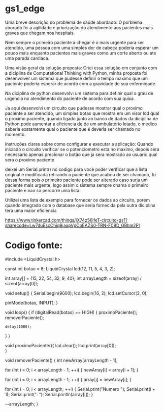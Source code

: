 # gs1_edge

Uma breve descrição do problema de saúde abordado:
  O porblema aborado foi a agilidade e priorização do atendimento aos pacientes mais graves que chegam nos hospitais.
  
  Nem sempre o primeiro paciente a chegar é o mais urgente para ser atendido, uma pessoa com uma simples dor de cabeça 
  poderia esperar um pouco mais enquanto pacientes mais graves como um corte aberto ou ate uma parada cardiaca.

  
Uma visão geral da solução proposta:
  Criei essa solução em  conjunto com a diciplina de Computational Thinking with Python, minha proposta foi desenvolver um sistema
  que pudesse definir o tempo maximo que um paciente poderia esperar de acordo com a gravidade de sua enfermidade.
  
  Na diciplina de python desenvolvi um sistema para definir qual o grau de urgencia no atendimento do paciente de acordo com sua quixa.

  Ja aqui desenvolvi um circuito que pudesse mostrar qual o proximo paciente a ser atendido, um simples botao que mostra em um visor lcd 
  qual o proximo paciente, quando ligado junto ao banco de dados da diciplina de Python pode aumentar a eficiencia de de um ambulatorio lotado,
  o medico saberia exatamente qual o paciente que é deveria ser chamado no momento.


Instruções claras sobre como configurar e executar a aplicação:
  Quando iniciado o circuito verificar se o potenciometro esta no maximo, depois sera necessario apenas precionar o botão que ja sera mostrado ao
  usuario qual sera o proximo paciente.

  deixei um Serial.print() no codigo para você poder verificar que a lista original é modificada retirando o paciente que acabou de ser chamado,
  fiz dessa forma pois o primeiro paciente pode ser alterado caso surja um paciente mais urgente, logo assim o sistema sempre chama o primeiro paciente
  e nao so percorre uma lista.
  
  Utilizei uma lista de exemplo para fornecer os dados ao circuito, porem quando integrado com o database que seria fornecida pela outra diciplina
  tera uma maior eficiencia 



https://www.tinkercad.com/things/jX74z56ifeT-circuito-gs1?sharecode=Lw7duEscChiq9jaopVpCoEAZS0-TRN-F08D_GBhm2PI

# Codigo fonte:

#include <LiquidCrystal.h>

const int botao = 8;
LiquidCrystal lcd(12, 11, 5, 4, 3, 2);

int array[] = {15, 22, 54, 32, 9, 40};
int arrayLength = sizeof(array) / sizeof(array[0]);

void setup()
{
  Serial.begin(9600);
  lcd.begin(16, 2);
  lcd.setCursor(2, 0);
  
  pinMode(botao, INPUT);
}


void loop()
{
  if (digitalRead(botao) == HIGH) {
    proximoPaciente();
    removerPaciente();
    
    delay(1000);
  }
}


void proximoPaciente(){
  	lcd.clear();
  	lcd.print(array[0]);  
}


void removerPaciente() {
  int newArray[arrayLength - 1];

  for (int i = 0; i < arrayLength - 1; ++i) {
    newArray[i] = array[i + 1]; 
  }

  for (int i = 0; i < arrayLength - 1; ++i) {
    array[i] = newArray[i]; 
  }

  for (int i = 0; i < arrayLength; ++i) {
    Serial.print("Numero ");
    Serial.print(i + 1);
    Serial.print(": ");
    Serial.println(array[i]);
  }

  --arrayLength;
}
